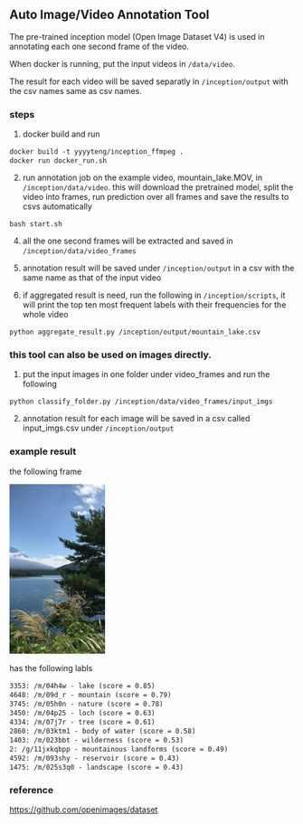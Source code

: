 
## Auto Image/Video Annotation Tool

The pre-trained inception model (Open Image Dataset V4) is used in annotating each one second frame of the video.

When docker is running, put the input videos in ```/data/video```.

The result for each video will be saved separatly in ```/inception/output``` with the csv names same as csv names.


### steps 
1. docker build and run 
```
docker build -t yyyyteng/inception_ffmpeg .
docker run docker_run.sh
```
2. run annotation job on the example video, mountain_lake.MOV, in ```/inception/data/video```. 
this will download the pretrained model, split the video into frames, run prediction over all frames and save the results to csvs automatically
```
bash start.sh
```


4. all the one second frames will be extracted and saved in ```/inception/data/video_frames``` 

5. annotation result will be saved under ```/inception/output``` in a csv with the same name as that of the input video

6. if aggregated result is need, run the following in ```/inception/scripts```, it will print the top ten most frequent labels with their frequencies for the whole video
```
python aggregate_result.py /inception/output/mountain_lake.csv
```


### this tool can also be used on images directly.
1. put the input images in one folder under video_frames and run the following
```
python classify_folder.py /inception/data/video_frames/input_imgs
```

2. annotation result for each image will be saved in a csv called input_imgs.csv under  ```/inception/output``` 


### example result 
the following frame 

<img src="https://github.com/yueying-teng/auto_image_annotation_tool/blob/master/data/video_frames/mountain_lake/mountain_lake007.jpg" height="300">

has the following labls 
```
3353: /m/04h4w - lake (score = 0.85)
4648: /m/09d_r - mountain (score = 0.79)
3745: /m/05h0n - nature (score = 0.78)
3450: /m/04p25 - loch (score = 0.63)
4334: /m/07j7r - tree (score = 0.61)
2860: /m/03ktm1 - body of water (score = 0.58)
1403: /m/023bbt - wilderness (score = 0.53)
2: /g/11jxkqbpp - mountainous landforms (score = 0.49)
4592: /m/093shy - reservoir (score = 0.43)
1475: /m/025s3q0 - landscape (score = 0.43)
```

### reference
https://github.com/openimages/dataset